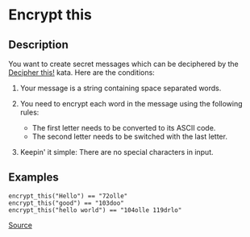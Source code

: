 # Encrypt this

## Description
<!-- markdownlint-disable MD013 -->
You want to create secret messages which can be deciphered by the
[Decipher this!](https://www.codewars.com/kata/decipher-this) kata. Here are the conditions:
<!-- markdownlint-enable MD013 -->

1.  Your message is a string containing space separated words.

2.  You need to encrypt each word in the message using the following rules:

    *   The first letter needs to be converted to its ASCII code.
    *   The second letter needs to be switched with the last letter.

3.  Keepin' it simple: There are no special characters in input.

## Examples

```text
encrypt_this("Hello") == "72olle"
encrypt_this("good") == "103doo"
encrypt_this("hello world") == "104olle 119drlo"
```

[Source](https://www.codewars.com/kata/5848565e273af816fb000449)